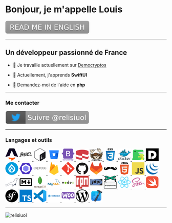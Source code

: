 # Bonjour, je m'appelle Louis

[![Read me in English](https://raw.githubusercontent.com/relisiuol/relisiuol/main/assets/images/readme-en.svg)](https://github.com/relisiuol/relisiuol/blob/main/README.md)

---

## Un développeur passionné de France

- 🔭 Je travaille actuellement sur [Democryptos](https://apps.apple.com/app/id1562129035)

- 🌱 Actuellement, j'apprends **SwiftUI**

- 💬 Demandez-moi de l'aide en **php**

---

### Me contacter

[![relisiuol](https://raw.githubusercontent.com/relisiuol/relisiuol/main/assets/images/relisiuol-fr.svg)](https://twitter.com/relisiuol)

---

### Langages et outils

<p align="left">
    <a href="https://astro.build/" target="_blank" rel="noreferrer">
        <img src="https://raw.githubusercontent.com/relisiuol/relisiuol/main/assets/images/astrojs.svg" alt="astro" width="40" height="40"/>
    </a>
    <a href="https://babeljs.io/" target="_blank" rel="noreferrer">
        <img src="https://raw.githubusercontent.com/relisiuol/relisiuol/main/assets/images/babel.svg" alt="babel" width="40" height="40"/>
    </a>
    <a href="https://www.gnu.org/software/bash/" target="_blank" rel="noreferrer">
        <img src="https://raw.githubusercontent.com/relisiuol/relisiuol/main/assets/images/bash.svg" alt="bash" width="40" height="40"/>
    </a>
    <a href="https://bitbucket.org/" target="_blank" rel="noreferrer">
        <img src="https://raw.githubusercontent.com/relisiuol/relisiuol/main/assets/images/bitbucket.svg" alt="bitbucket" width="40" height="40"/>
    </a>
    <a href="https://getbootstrap.com/" target="_blank" rel="noreferrer">
        <img src="https://raw.githubusercontent.com/relisiuol/relisiuol/main/assets/images/bootstrap.svg" alt="bootstrap" width="40" height="40"/>
    </a>
    <a href="https://cakephp.org/" target="_blank" rel="noreferrer">
        <img src="https://raw.githubusercontent.com/relisiuol/relisiuol/main/assets/images/cakephp.svg" alt="cakephp" width="40" height="40"/>
    </a>
    <a href="https://getcomposer.org/" target="_blank" rel="noreferrer">
        <img src="https://raw.githubusercontent.com/relisiuol/relisiuol/main/assets/images/composer.svg" alt="composer" width="40" height="40"/>
    </a>
    <a href="https://www.w3.org/Style/CSS/" target="_blank" rel="noreferrer">
        <img src="https://raw.githubusercontent.com/relisiuol/relisiuol/main/assets/images/css3.svg" alt="css3" width="40" height="40"/>
    </a>
    <a href="https://www.docker.com/" target="_blank" rel="noreferrer">
        <img src="https://raw.githubusercontent.com/relisiuol/relisiuol/main/assets/images/docker.svg" alt="docker" width="40" height="40"/>
    </a>
    <a href="https://docusaurus.io/" target="_blank" rel="noreferrer">
        <img src="https://raw.githubusercontent.com/relisiuol/relisiuol/main/assets/images/docusaurus.svg" alt="docusaurus" width="40" height="40"/>
    </a>
    <a href="https://www.dolibarr.org/" target="_blank" rel="noreferrer">
        <img src="https://raw.githubusercontent.com/relisiuol/relisiuol/main/assets/images/dolibarr.svg" alt="dolibarr" width="40" height="40"/>
    </a>
    <a href="https://www.drupal.org/" target="_blank" rel="noreferrer">
        <img src="https://raw.githubusercontent.com/relisiuol/relisiuol/main/assets/images/drupal.svg" alt="drupal" width="40" height="40"/>
    </a>
    <a href="https://eslint.org/" target="_blank" rel="noreferrer">
        <img src="https://raw.githubusercontent.com/relisiuol/relisiuol/main/assets/images/eslint.svg" alt="eslint" width="40" height="40"/>
    </a>
    <a href="https://expressjs.com/" target="_blank" rel="noreferrer">
        <img src="https://raw.githubusercontent.com/relisiuol/relisiuol/main/assets/images/expressjs.svg" alt="express" width="40" height="40"/>
    </a>
    <a href="https://firebase.google.com/" target="_blank" rel="noreferrer">
        <img src="https://raw.githubusercontent.com/relisiuol/relisiuol/main/assets/images/firebase.svg" alt="firebase" width="40" height="40"/>
    </a>
    <a href="https://git-scm.com/" target="_blank" rel="noreferrer">
        <img src="https://raw.githubusercontent.com/relisiuol/relisiuol/main/assets/images/git.svg" alt="git" width="40" height="40"/>
    </a>
    <a href="https://www.github.com/" target="_blank" rel="noreferrer">
        <img src="https://raw.githubusercontent.com/relisiuol/relisiuol/main/assets/images/github.svg" alt="github" width="40" height="40"/>
    </a>
    <a href="https://www.gitlab.com/" target="_blank" rel="noreferrer">
        <img src="https://raw.githubusercontent.com/relisiuol/relisiuol/main/assets/images/gitlab.svg" alt="gitlab" width="40" height="40"/>
    </a>
    <a href="https://handlebarsjs.com/" target="_blank" rel="noreferrer">
        <img src="https://raw.githubusercontent.com/relisiuol/relisiuol/main/assets/images/handlebars.svg" alt="handlebars" width="40" height="40"/>
    </a>
    <a href="https://www.w3.org/html/" target="_blank" rel="noreferrer">
        <img src="https://raw.githubusercontent.com/relisiuol/relisiuol/main/assets/images/html5.svg" alt="html5" width="40" height="40"/>
    </a>
    <a href="https://developer.mozilla.org/fr/docs/Web/JavaScript" target="_blank" rel="noreferrer">
        <img src="https://raw.githubusercontent.com/relisiuol/relisiuol/main/assets/images/javascript.svg" alt="javascript" width="40" height="40"/>
    </a>
    <a href="https://jquery.com/" target="_blank" rel="noreferrer">
        <img src="https://raw.githubusercontent.com/relisiuol/relisiuol/main/assets/images/jquery.svg" alt="jquery" width="40" height="40"/>
    </a>
    <a href="https://mariadb.org/" target="_blank" rel="noreferrer">
        <img src="https://raw.githubusercontent.com/relisiuol/relisiuol/main/assets/images/mariadb.svg" alt="mariadb" width="40" height="40"/>
    </a>
    <a href="https://commonmark.org/" target="_blank" rel="noreferrer">
        <img src="https://raw.githubusercontent.com/relisiuol/relisiuol/main/assets/images/markdown.svg" alt="markdown" width="40" height="40"/>
    </a>
    <a href="https://www.mongodb.com/" target="_blank" rel="noreferrer">
        <img src="https://raw.githubusercontent.com/relisiuol/relisiuol/main/assets/images/mongodb.svg" alt="mongodb" width="40" height="40"/>
    </a>
    <a href="https://www.mysql.com/" target="_blank" rel="noreferrer">
        <img src="https://raw.githubusercontent.com/relisiuol/relisiuol/main/assets/images/mysql.svg" alt="mysql" width="40" height="40"/>
    </a>
    <a href="https://nodejs.org/" target="_blank" rel="noreferrer">
        <img src="https://raw.githubusercontent.com/relisiuol/relisiuol/main/assets/images/nodejs.svg" alt="nodejs" width="40" height="40"/>
    </a>
    <a href="https://www.npmjs.com/" target="_blank" rel="noreferrer">
        <img src="https://raw.githubusercontent.com/relisiuol/relisiuol/main/assets/images/npmjs.svg" alt="npmjs" width="40" height="40"/>
    </a>
    <a href="https://www.php.net/" target="_blank" rel="noreferrer">
        <img src="https://raw.githubusercontent.com/relisiuol/relisiuol/main/assets/images/php.svg" alt="php" width="40" height="40"/>
    </a>
    <a href="https://github.com/puppeteer/puppeteer" target="_blank" rel="noreferrer">
        <img src="https://raw.githubusercontent.com/relisiuol/relisiuol/main/assets/images/puppeteer.svg" alt="puppeteer" width="40" height="40"/>
    </a>
    <a href="https://react.dev/" target="_blank" rel="noreferrer">
        <img src="https://raw.githubusercontent.com/relisiuol/relisiuol/main/assets/images/react.svg" alt="react" width="40" height="40"/>
    </a>
    <a href="https://sass-lang.com/" target="_blank" rel="noreferrer">
        <img src="https://raw.githubusercontent.com/relisiuol/relisiuol/main/assets/images/sass.svg" alt="sass" width="40" height="40"/>
    </a>
    <a href="https://www.swift.org/" target="_blank" rel="noreferrer">
        <img src="https://raw.githubusercontent.com/relisiuol/relisiuol/main/assets/images/swift.svg" alt="swift" width="40" height="40"/>
    </a>
    <a href="https://symfony.com/" target="_blank" rel="noreferrer">
        <img src="https://raw.githubusercontent.com/relisiuol/relisiuol/main/assets/images/symfony.svg" alt="symfony" width="40" height="40"/>
    </a>
    <a href="https://www.typescriptlang.org/" target="_blank" rel="noreferrer">
        <img src="https://raw.githubusercontent.com/relisiuol/relisiuol/main/assets/images/typescript.svg" alt="typescript" width="40" height="40"/>
    </a>
    <a href="https://code.visualstudio.com/" target="_blank" rel="noreferrer">
        <img src="https://raw.githubusercontent.com/relisiuol/relisiuol/main/assets/images/vscode.svg" alt="vscode" width="40" height="40"/>
    </a>
    <a href="https://webpack.js.org/" target="_blank" rel="noreferrer">
        <img src="https://raw.githubusercontent.com/relisiuol/relisiuol/main/assets/images/webpack.svg" alt="webpack" width="40" height="40"/>
    </a>
    <a href="https://woocommerce.com/" target="_blank" rel="noreferrer">
        <img src="https://raw.githubusercontent.com/relisiuol/relisiuol/main/assets/images/woocommerce.svg" alt="woocommerce" width="40" height="40"/>
    </a>
    <a href="https://wordpress.org/" target="_blank" rel="noreferrer">
        <img src="https://raw.githubusercontent.com/relisiuol/relisiuol/main/assets/images/wordpress.svg" alt="wordpress" width="40" height="40"/>
    </a>
    <a href="https://developer.apple.com/xcode/" target="_blank" rel="noreferrer">
        <img src="https://raw.githubusercontent.com/relisiuol/relisiuol/main/assets/images/xcode.svg" alt="xcode" width="40" height="40"/>
    </a>
</p>

---

![relisiuol](https://github-readme-stats.vercel.app/api?username=relisiuol&show_icons=true&locale=fr)
